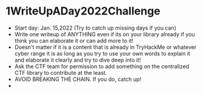# 1WriteUpADay2022Challenge

- Start day: Jan. 15,2022 (Try to catch up missing days if you can)
- Write one writeup of ANYTHING even if its on your library already if you think you can elaborate it or can add more to it!
- Doesn't matter if it is a content that is already in TryHackMe or whatever cyber range it is as long as you try to use your own words to explain it and elaborate it clearly and try to dive deep into it!
- Ask the CTF team for permission to add something on the centralized CTF library to contribute at the least.
- AVOID BREAKING THE CHAIN. If you do, catch up!
- 
